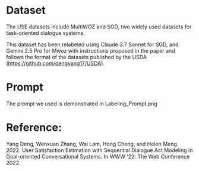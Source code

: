 # Dataset
The USE datasets include MultiWOZ and SGD, two widely used datasets for task-oriented dialogue systems. 

This dataset has been relabeled using Claude 3.7 Sonnet for SGD, and Gemini 2.5 Pro for Mwoz with instructions proposed in the paper and follows the format of the datasets published by the USDA (https://github.com/dengyang17/USDA).

# Prompt
The prompt we used is demonstrated in Labeling_Prompt.png

# Reference:
Yang Deng, Wenxuan Zhang, Wai Lam, Hong Cheng, and Helen Meng. 2022. User Satisfaction Estimation with Sequential Dialogue Act Modeling in Goal-oriented Conversational Systems. In WWW ’22: The Web Conference 2022.
